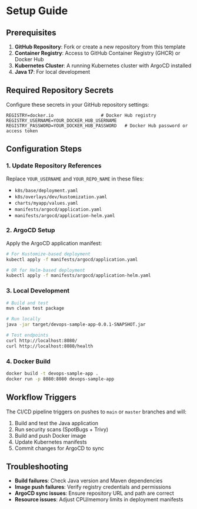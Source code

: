 # Setup Guide

## Prerequisites

1. **GitHub Repository**: Fork or create a new repository from this template
2. **Container Registry**: Access to GitHub Container Registry (GHCR) or Docker Hub
3. **Kubernetes Cluster**: A running Kubernetes cluster with ArgoCD installed
4. **Java 17**: For local development

## Required Repository Secrets

Configure these secrets in your GitHub repository settings:

```
REGISTRY=docker.io                  # Docker Hub registry
REGISTRY_USERNAME=YOUR_DOCKER_HUB_USERNAME
REGISTRY_PASSWORD=YOUR_DOCKER_HUB_PASSWORD   # Docker Hub password or access token
```

## Configuration Steps

### 1. Update Repository References

Replace `YOUR_USERNAME` and `YOUR_REPO_NAME` in these files:
- `k8s/base/deployment.yaml`
- `k8s/overlays/dev/kustomization.yaml`
- `charts/myapp/values.yaml`
- `manifests/argocd/application.yaml`
- `manifests/argocd/application-helm.yaml`

### 2. ArgoCD Setup

Apply the ArgoCD application manifest:

```bash
# For Kustomize-based deployment
kubectl apply -f manifests/argocd/application.yaml

# OR for Helm-based deployment
kubectl apply -f manifests/argocd/application-helm.yaml
```

### 3. Local Development

```bash
# Build and test
mvn clean test package

# Run locally
java -jar target/devops-sample-app-0.0.1-SNAPSHOT.jar

# Test endpoints
curl http://localhost:8080/
curl http://localhost:8080/health
```

### 4. Docker Build

```bash
docker build -t devops-sample-app .
docker run -p 8080:8080 devops-sample-app
```

## Workflow Triggers

The CI/CD pipeline triggers on pushes to `main` or `master` branches and will:

1. Build and test the Java application
2. Run security scans (SpotBugs + Trivy)
3. Build and push Docker image
4. Update Kubernetes manifests
5. Commit changes for ArgoCD to sync

## Troubleshooting

- **Build failures**: Check Java version and Maven dependencies
- **Image push failures**: Verify registry credentials and permissions
- **ArgoCD sync issues**: Ensure repository URL and path are correct
- **Resource issues**: Adjust CPU/memory limits in deployment manifests